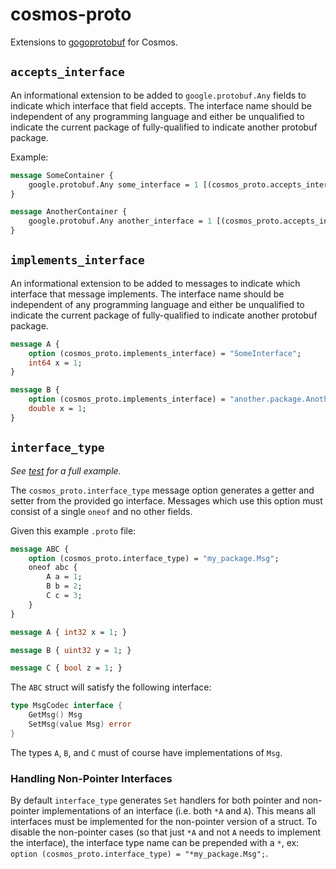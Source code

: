 # cosmos-proto

Extensions to [gogoprotobuf](github.com/gogo/protobuf) for Cosmos.

## `accepts_interface`

An informational extension to be added to `google.protobuf.Any` fields to indicate
which interface that field accepts. The interface name should be independent of
any programming language and either be unqualified to indicate the current package
of fully-qualified to indicate another protobuf package.

Example:

```proto
message SomeContainer {
    google.protobuf.Any some_interface = 1 [(cosmos_proto.accepts_interface) = "SomeInterface"];
}

message AnotherContainer {
    google.protobuf.Any another_interface = 1 [(cosmos_proto.accepts_interface) = "another.package.AnotherInterface"];
}
```

## `implements_interface`

An informational extension to be added to messages to indicate which interface
that message implements. The interface name should be independent of
any programming language and either be unqualified to indicate the current package
of fully-qualified to indicate another protobuf package.

```proto
message A {
    option (cosmos_proto.implements_interface) = "SomeInterface";
    int64 x = 1;
}

message B {
    option (cosmos_proto.implements_interface) = "another.package.AnotherInterface";
    double x = 1;
}
```

## `interface_type`

*See [test](test/) for a full example.*

The `cosmos_proto.interface_type` message option generates a getter and
setter from the provided go interface. Messages which use this option must
consist of a single `oneof` and no other fields.

Given this example `.proto` file:

```proto
message ABC {
    option (cosmos_proto.interface_type) = "my_package.Msg";
    oneof abc {
        A a = 1;
        B b = 2;
        C c = 3;
    }
}

message A { int32 x = 1; }

message B { uint32 y = 1; }

message C { bool z = 1; }
```

The `ABC` struct will satisfy the following interface:
```go
type MsgCodec interface {
    GetMsg() Msg
    SetMsg(value Msg) error
}
```

The types `A`, `B`, and `C` must of course have implementations of `Msg`.

### Handling Non-Pointer Interfaces

By default `interface_type` generates `Set` handlers for both pointer and non-pointer
implementations of an interface (i.e. both `*A` and `A`). This means all interfaces
must be implemented for the non-pointer version of a struct. To disable the non-pointer
cases (so that just `*A` and not `A` needs to implement the interface), the interface
type name can be prepended with a `*`, ex: `option (cosmos_proto.interface_type) = "*my_package.Msg";`.

